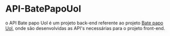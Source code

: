 # API-BatePapoUol

o API Bate papo Uol é um projeto back-end referente ao projeto <a href ="https://github.com/Jonas0Dias/Clone-BatePapoUol" >Bate papo Uol</a>, onde são desenvolvidas as API's necessárias para o projeto front-end.
